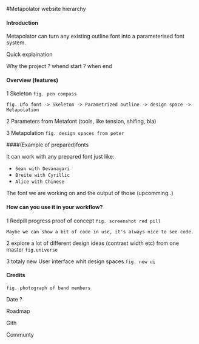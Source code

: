#Metapolator website hierarchy

#### Introduction

Metapolator can turn any existing outline font into a parameterised font system.

Quick explaination

Why the project ? whend start ? when end


#### Overview (features)
1 Skeleton `fig. pen compass`

	fig. Ufo font -> Skeleton -> Parametrized outline -> design space -> Metapolation

2 Parameters from Metafont (tools, like tension, shifing, bla)

3 Metapolation `fig. design spaces from peter`

####(Example of prepared)fonts 

It can work with any prepared font just like:

* `Sean with Devanagari`
* `Breite with Cyrillic`
* `Alice with Chinese`

The font we are working on and the output of those (upcomming..)

#### How can you use it in your workflow?

1 Redpill progress proof of concept `fig. screenshot red pill`

	Maybe we can show a bit of code in use, it's always nice to see code.

2 explore a lot of different design ideas (contrast width etc) from one master `fig.universe `

3 totaly new User interface whit design spaces `fig. new ui`

#### Credits
`fig. photograph of band members`

Date ?
 
Roadmap

Gith 

Communty 
